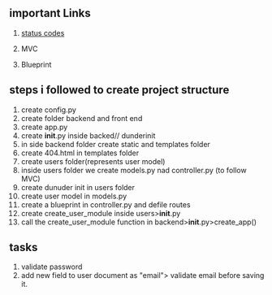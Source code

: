## important Links
1. [status codes](https://developer.mozilla.org/en-US/docs/Web/HTTP/Status)

2. MVC
3. Blueprint


## steps i followed to create project structure
1. create config.py
2. create folder backend and front end
3. create app.py
4. create __init__.py inside backed// dunderinit
5. in side backend folder create static and templates folder
6. create 404.html in templates folder
7. create users folder(represents user model)
8. inside users folder we create models.py nad controller.py (to follow MVC)
9. create dunuder init in users folder
10. create user model in models.py
11. create a blueprint in controller.py and defile routes
12. create create_user_module inside users>__init__.py
13. call  the create_user_module function in backend>__init__.py>create_app()


## tasks
1. validate password
2. add new field to user document as "email"> validate email before saving it.
